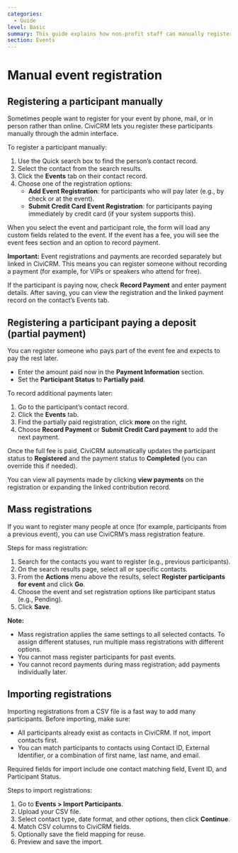 ```yaml
---
categories:
  - Guide  
level: Basic  
summary: This guide explains how non-profit staff can manually register participants for events in CiviCRM, including single registrations, partial payments, mass registrations, and importing registrations.  
section: Events  
---
```


# Manual event registration

## Registering a participant manually

Sometimes people want to register for your event by phone, mail, or in person rather than online. CiviCRM lets you register these participants manually through the admin interface.

To register a participant manually:

1. Use the Quick search box to find the person’s contact record.
2. Select the contact from the search results.
3. Click the **Events** tab on their contact record.
4. Choose one of the registration options:
   - **Add Event Registration**: for participants who will pay later (e.g., by check or at the event).
   - **Submit Credit Card Event Registration**: for participants paying immediately by credit card (if your system supports this).

When you select the event and participant role, the form will load any custom fields related to the event. If the event has a fee, you will see the event fees section and an option to record payment.

**Important:** Event registrations and payments are recorded separately but linked in CiviCRM. This means you can register someone without recording a payment (for example, for VIPs or speakers who attend for free).

If the participant is paying now, check **Record Payment** and enter payment details. After saving, you can view the registration and the linked payment record on the contact’s Events tab.

## Registering a participant paying a deposit (partial payment)

You can register someone who pays part of the event fee and expects to pay the rest later.

- Enter the amount paid now in the **Payment Information** section.
- Set the **Participant Status** to **Partially paid**.

To record additional payments later:

1. Go to the participant’s contact record.
2. Click the **Events** tab.
3. Find the partially paid registration, click **more** on the right.
4. Choose **Record Payment** or **Submit Credit Card payment** to add the next payment.

Once the full fee is paid, CiviCRM automatically updates the participant status to **Registered** and the payment status to **Completed** (you can override this if needed).

You can view all payments made by clicking **view payments** on the registration or expanding the linked contribution record.

## Mass registrations

If you want to register many people at once (for example, participants from a previous event), you can use CiviCRM’s mass registration feature.

Steps for mass registration:

1. Search for the contacts you want to register (e.g., previous participants).
2. On the search results page, select all or specific contacts.
3. From the **Actions** menu above the results, select **Register participants for event** and click **Go**.
4. Choose the event and set registration options like participant status (e.g., Pending).
5. Click **Save**.

**Note:**  
- Mass registration applies the same settings to all selected contacts. To assign different statuses, run multiple mass registrations with different options.  
- You cannot mass register participants for past events.  
- You cannot record payments during mass registration; add payments individually later.

## Importing registrations

Importing registrations from a CSV file is a fast way to add many participants. Before importing, make sure:

- All participants already exist as contacts in CiviCRM. If not, import contacts first.  
- You can match participants to contacts using Contact ID, External Identifier, or a combination of first name, last name, and email.

Required fields for import include one contact matching field, Event ID, and Participant Status.

Steps to import registrations:

1. Go to **Events > Import Participants**.
2. Upload your CSV file.
3. Select contact type, date format, and other options, then click **Continue**.
4. Match CSV columns to CiviCRM fields.
5. Optionally save the field mapping for reuse.
6. Preview and save the import.
